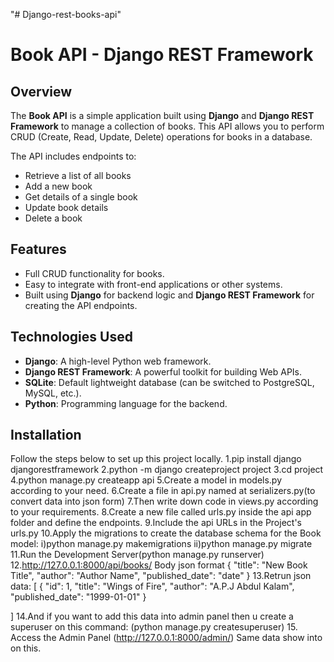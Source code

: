 "# Django-rest-books-api" 
# Book API - Django REST Framework

## Overview

The **Book API** is a simple application built using **Django** and **Django REST Framework** to manage a collection of books. This API allows you to perform CRUD (Create, Read, Update, Delete) operations for books in a database.

The API includes endpoints to:
- Retrieve a list of all books
- Add a new book
- Get details of a single book
- Update book details
- Delete a book

## Features

- Full CRUD functionality for books.
- Easy to integrate with front-end applications or other systems.
- Built using **Django** for backend logic and **Django REST Framework** for creating the API endpoints.

## Technologies Used

- **Django**: A high-level Python web framework.
- **Django REST Framework**: A powerful toolkit for building Web APIs.
- **SQLite**: Default lightweight database (can be switched to PostgreSQL, MySQL, etc.).
- **Python**: Programming language for the backend.

## Installation

Follow the steps below to set up this project locally.
1.pip install django djangorestframework
2.python -m django createproject project
3.cd project
4.python manage.py createapp api
5.Create a model in models.py according to your need.
6.Create a file in api.py named at serializers.py(to convert data into json form)
7.Then write down code in views.py according to your requirements.
8.Create a new file called urls.py inside the api app folder and define the endpoints.
9.Include the api URLs in the Project's urls.py
10.Apply the migrations to create the database schema for the Book model:
i)python manage.py makemigrations
ii)python manage.py migrate
11.Run the Development Server(python manage.py runserver)
12.http://127.0.0.1:8000/api/books/
Body json format
{
  "title": "New Book Title",
  "author": "Author Name",
  "published_date": "date"
}
13.Retrun json data:
[
    {
        "id": 1,
        "title": "Wings of Fire",
        "author": "A.P.J Abdul Kalam",
        "published_date": "1999-01-01"
    }

  ]
14.And if you want to add this data into admin panel then u create a superuser on this command:
(python manage.py createsuperuser)
15. Access the Admin Panel (http://127.0.0.1:8000/admin/) Same data show into on this.
  
